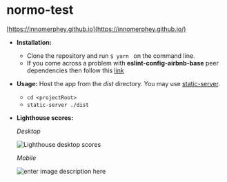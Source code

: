 # normo-test

[https://innomerphey.github.io](https://innomerphey.github.io/)

 -  **Installation:**
    - Сlone the repository and run `$ yarn ` on the command line.  
    - If you come across a problem with  **eslint-config-airbnb-base** peer  dependencies then follow this [link](https://www.npmjs.com/package/eslint-config-airbnb-base)

 -   **Usage:**  Host the app from the *dist* directory. You may use 
   [static-server](https://www.npmjs.com/package/static-server).
      - `cd <projectRoot>`
      - `static-server ./dist`

- **Lighthouse scores:**  
  
    *Desktop*
  
    ![Lighthouse desktop scores](https://raw.githubusercontent.com/innomerphey/normo-test/master/doc/images/lighthouse-desktop.png)  
  
    *Mobile*  
  
    ![enter image description here](https://raw.githubusercontent.com/innomerphey/normo-test/master/doc/images/lighthouse-mobile.png)
